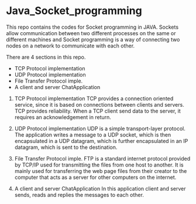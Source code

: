 # Java_Socket_programming
This repo contains the codes for Socket programming in JAVA. Sockets allow communication between two different processes on the same or different machines and Socket programming is a way of connecting two nodes on a network to communicate with each other.

There are 4 sections in this repo. 
- TCP Protocol implementation
- UDP Protocol implementation
- File Transfer Protocol imple.
- A client and server ChatApplication

1) TCP Protocol implementation
TCP provides a connection oriented service, since it is based on connections between clients and servers. TCP provides reliability. When a TCP client send data to the server, it requires an acknowledgement in return.

2) UDP Protocol implementation
UDP is a simple transport-layer protocol. The application writes a message to a UDP socket, which is then encapsulated in a UDP datagram, which is further encapsulated in an IP datagram, which is sent to the destination. 

3) File Transfer Protocol imple.
FTP is a standard internet protocol provided by TCP/IP used for transmitting the files from one host to another. It is mainly used for transferring the web page files from their creator to the computer that acts as a server for other computers on the internet.

4) A client and server ChatApplication
In this application client and server sends, reads and replies the messages to each other.
